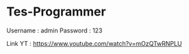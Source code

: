 # Tes-Programmer

Username : admin
Password : 123

Link YT : https://www.youtube.com/watch?v=mOzQTwRNPLU
